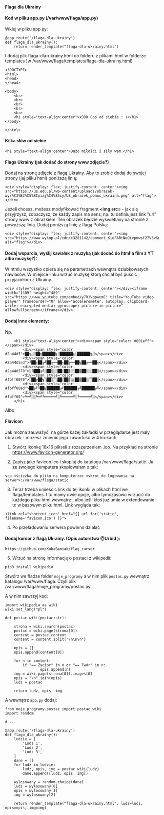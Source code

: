 #### Flaga dla Ukrainy


#### Kod w pliku app.py (/var/www/flaga/app.py)

Wklej w pliku app.py:
```
@app.route('/flaga-dla-ukrainy')
def flaga_dla_ukrainy():
    return render_template("flaga-dla-ukrainy.html")
```

I dodaj plik flaga-dla-ukrainy.html do folderu z plikami html w  folderze templates )w /var/www/flaga/templates/flaga-dla-ukrainy.html)
```
<!DOCTYPE>
<html>
<head>
</head>

<body>
    <br>
    <br>
    <br>
    <br>
    <br>
    <h1 style="text-align:center">xDDD Coś od siebie : )</h1>
</body>

</html>
```


#### Kilka słów od siebie
```
<h1 style="text-align:center">Dużo miłości i siły wam.</h1>
```

#### Flaga Ukrainy (jak dodać do strony www zdjęcie?)

Dodaj na stronę zdjęcie z flagą Ukrainy. Aby to zrobić dodaj do swojej strony (jej pliku html) poniższą linię:
```
<div style="display: flex; justify-content: center"><img src="https://us.edu.pl/wp-content/uploads/obrazek-wyr%C3%B3%C5%BCniaj%C4%85cy/US_obrazek_pomoc_ukraina.png" alt="flag"></div>
```
Jeżeli chcesz, możesz modyfikować fragment **<img src=** - jak się przyjrzysz, zobaczysz, że każdy zapis ma sens, np. tu definiujesz link "url" strony www z obrazkiem. Ten obrazek będzie wyświetlany na stronie z powyższą linią. Dodaj poniższą linię z flagą Polską:                                            
```
<div style="display: flex; justify-content: center"><img src="https://www.wykop.pl/cdn/c3201142/comment_KieFARtNuQivpmwsf27V3vSg6wmzdWBt.jpg" alt="flag"></div>
```


#### Dodaj wsparcia, wyślij kawałek z muzyką (jak dodać do html'a film z YT albo muzykę?):

W htmlu wszystko opiera się na parametrach wewnątrz dziubkowatych nawiasów. W miejsce linku wrzuć muzykę którą chciał byś puścić przyjaciółom z Ukrainy.
```
<div style="display: flex; justify-content: center"></div><iframe width="1309" height="489" src="https://www.youtube.com/embed/y7R1VqpwumE" title="YouTube video player" frameborder="0" allow="accelerometer; autoplay; clipboard-write; encrypted-media; gyroscope; picture-in-picture" allowfullscreen></iframe></div>
```

#### Dodaj inne elementy:

Np.

```
    <h1 style="text-align:center"><div><span style="color: #001eff"></span></div>
        <div><span style="color: #2a44d5">██╗░░██╗██████╗░██████╗░██████╗░</span></div>
        <div><span style="color: #2a44d5ad">╚██╗██╔╝██╔══██╗██╔══██╗██╔══██╗</span></div>
        <div><span style="color: #2a44d570">░╚███╔╝░██║░░██║██║░░██║██║░░██║</span></div>
        <div><span style="color: #fbff0070">░██╔██╗░██║░░██║██║░░██║██║░░██║</span></div>
        <div><span style="color: #fbff00ad">██╔╝╚██╗██████╔╝██████╔╝██████╔╝</span></div>
        <div><span style="color: #fbff00">╚═╝░░╚═╝╚═════╝░╚═════╝░╚═════╝░</span></div>
    </h1>
```

Albo:



#### Flavicon

Jak mozna zauważyć, na górze każej zakładki w przeglądarce jest mały obrazek - możesz zmienić jego zawartość w 4 krokach:

1. Stwórz ikonkę 16x16 pikseli z rozszerzeniem .ico. Na przykład na stronie https://www.favicon-generator.org/

2. Zapisz jako favicon.ico i skopiuj do katalogu /var/www/flaga/static. Ja ze swojego komputera skopiowałam o tak:
```
scp <ścieżka do pliku na komputerze> <skrót do logowania na serwer>:/var/www/flaga/static
```
3. Teraz trzeba umieścić link do tej ikonki w plikach html we flaga/templates. I tu mamy dwie opcje, albo tymczasowo wrzucić do każdego pliku html wewnątrz <head></head>, albo jeśli ktoś już umie w extendowanie to w bazowym pliku html. Link wygląda tak:
```
<link rel="shortcut icon" href="{{ url_for('static', filename='favicon.ico') }}">
```
4. Po przeładowaniu serwera powinno działać


#### Dodaj kursor z flagą Ukrainy. (Opis autorstwa @Urbid ):
```
https://github.com/KubaBaniak/flag_cursor
```


5. Wrzuć na stronę informację o postaci z wikipedii:


```
pip3 install wikipedia
```
Stwórz we fladze folder `moje_programy` a w nim plik `postac.py` wewnątrz katalogu /var/www/flaga.
Czyli plik /var/www/flaga/moje_programy/postac.py

A w nim zawrzyj kod:
```
import wikipedia as wiki
wiki.set_lang("pl")

def postac_wiki(postac:str):    
    
    strona = wiki.search(postac)
    postać = wiki.page(strona[0])
    content = postać.content
    content = content.split("\n\n\n")

    opis = []
    opis.append(content[0])
    
    for n in content:
        if "== Życior" in n or "== Twór" in n:
                opis.append(n)
    img = wiki.page(strona[0]).images[0]
    opis = "\n".join(opis)
    ludz = postac
    
    return ludz, opis, img
```

A wewnątrz `app.py` dodaj:

```
from moje_programy.postac import postac_wiki
import random

# ...

@app.route('/flaga-dla-ukrainy')
def flaga_dla_ukrainy():
    ludzie = [
        'Ludz 1',
        'Ludz 2',
        'Ludz 3', 
    ]
    dane = []
    for ludz in ludzie:
        ludz, opis, img = postac_wiki(ludz)
        dane.append([ludz, opis, img])
    
    wylosowany = random.choice(dane)
    ludz = wylosowany[0]
    opis = wylosowany[1]
    img = wylosowany[2]
    
    return render_template("flaga-dla-ukrainy.html", ludz=ludz, opis=opis, img=img)
```



